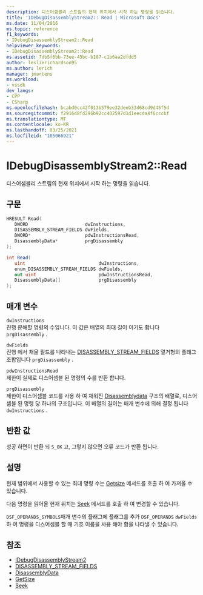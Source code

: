 ```yaml
---
description: 디스어셈블리 스트림의 현재 위치에서 시작 하는 명령을 읽습니다.
title: 'IDebugDisassemblyStream2:: Read | Microsoft Docs'
ms.date: 11/04/2016
ms.topic: reference
f1_keywords:
- IDebugDisassemblyStream2::Read
helpviewer_keywords:
- IDebugDisassemblyStream2::Read
ms.assetid: 7db5f6bb-73ee-45bc-b187-c1b6aa2dfdd5
author: leslierichardson95
ms.author: lerich
manager: jmartens
ms.workload:
- vssdk
dev_langs:
- CPP
- CSharp
ms.openlocfilehash: bcabd0cc42f013b579ee32deeb33d68cd9d45f5d
ms.sourcegitcommit: f2916d8fd296b92cc402597d1d1eecda4f6cccbf
ms.translationtype: MT
ms.contentlocale: ko-KR
ms.lasthandoff: 03/25/2021
ms.locfileid: "105066921"
---
```

# <a name="idebugdisassemblystream2read"></a>IDebugDisassemblyStream2::Read
디스어셈블리 스트림의 현재 위치에서 시작 하는 명령을 읽습니다.

## <a name="syntax"></a>구문

```cpp
HRESULT Read( 
   DWORD                     dwInstructions,
   DISASSEMBLY_STREAM_FIELDS dwFields,
   DWORD*                    pdwInstructionsRead,
   DisassemblyData*          prgDisassembly
);
```

```csharp
int Read( 
   uint                           dwInstructions,
   enum_DISASSEMBLY_STREAM_FIELDS dwFields,
   out uint                       pdwInstructionsRead,
   DisassemblyData[]              prgDisassembly
);
```

## <a name="parameters"></a>매개 변수
`dwInstructions`\
진행 분해할 명령의 수입니다. 이 값은 배열의 최대 길이 이기도 합니다 `prgDisassembly` .

`dwFields`\
진행 에서 채울 필드를 나타내는 [DISASSEMBLY_STREAM_FIELDS](../../../extensibility/debugger/reference/disassembly-stream-fields.md) 열거형의 플래그 조합입니다 `prgDisassembly` .

`pdwInstructionsRead`\
제한이 실제로 디스어셈블 된 명령의 수를 반환 합니다.

`prgDisassembly`\
제한이 디스어셈블 코드를 사용 하 여 채워진 [Disassemblydata](../../../extensibility/debugger/reference/disassemblydata.md) 구조의 배열로, 디스어셈블 된 명령 당 하나의 구조입니다. 이 배열의 길이는 매개 변수에 의해 결정 됩니다 `dwInstructions` .

## <a name="return-value"></a>반환 값
 성공 하면이 반환 되 `S_OK` 고, 그렇지 않으면 오류 코드가 반환 됩니다.

## <a name="remarks"></a>설명
 현재 범위에서 사용할 수 있는 최대 명령 수는 [Getsize](../../../extensibility/debugger/reference/idebugdisassemblystream2-getsize.md) 메서드를 호출 하 여 가져올 수 있습니다.

 다음 명령을 읽어올 현재 위치는 [Seek](../../../extensibility/debugger/reference/idebugdisassemblystream2-seek.md) 메서드를 호출 하 여 변경할 수 있습니다.

 `DSF_OPERANDS_SYMBOLS`매개 변수의 플래그에 플래그를 추가 `DSF_OPERANDS` `dwFields` 하 여 명령을 디스어셈블 할 때 기호 이름을 사용 해야 함을 나타낼 수 있습니다.

## <a name="see-also"></a>참조
- [IDebugDisassemblyStream2](../../../extensibility/debugger/reference/idebugdisassemblystream2.md)
- [DISASSEMBLY_STREAM_FIELDS](../../../extensibility/debugger/reference/disassembly-stream-fields.md)
- [DisassemblyData](../../../extensibility/debugger/reference/disassemblydata.md)
- [GetSize](../../../extensibility/debugger/reference/idebugdisassemblystream2-getsize.md)
- [Seek](../../../extensibility/debugger/reference/idebugdisassemblystream2-seek.md)
